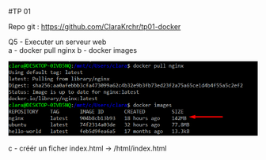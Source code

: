#TP 01

Repo git : https://github.com/ClaraKrchr/tp01-docker  

Q5 - Executer un serveur web  
a - docker pull nginx
b - docker images

![ab](/images/Q5/a-b.png)

c - créér un ficher index.html -> /html/index.html
